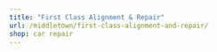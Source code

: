 ```yaml
---
title: "First Class Alignment & Repair"
url: /middletown/first-class-alignment-and-repair/
shop: car repair
---
```

